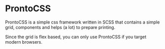 ProntoCSS
=========

ProntoCSS is a simple css framework written in SCSS that contains a simple grid, components and helps (a lot) to prepare printing.

Since the grid is flex based, you can only use ProntoCSS if you target modern browsers.
